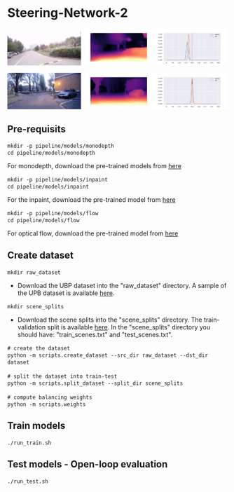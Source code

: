 # Steering-Network-2

<p align='center'>
  <img src='sample/sample1.png' alt='sample 1' width=1024/>
</p>

<p align='center'>
  <img src='sample/sample2.png' alt='sample 2' width=1024/>
</p>

## Pre-requisits
```shell
mkdir -p pipeline/models/monodepth
cd pipeline/models/monodepth
```
For monodepth, download the pre-trained models from <a href='https://drive.google.com/drive/folders/18kTR4PaRlQIeEFJ2gNkiXYnFcTfyrRNH?usp=sharing'>here</a>

```shell
mkdir -p pipeline/models/inpaint
cd pipeline/models/inpaint
```
For the inpaint, download the pre-trained model from <a href='https://drive.google.com/drive/folders/1oeVxVnR5BIZ1QM-ClY6Xa4CogxTQzmZx?usp=sharing'>here</a>

```shell
mkdir -p pipeline/models/flow
cd pipeline/models/flow
```
For optical flow, download the pre-trained model from <a href='https://drive.google.com/drive/folders/1sahN3m6salz64fG8XFGuA0vYklkWYMNu?usp=sharing'>here</a>


## Create dataset

```shell
mkdir raw_dataset
```

* Download the UBP dataset into the "raw_dataset" directory. A sample of the UPB dataset is available <a href="https://drive.google.com/drive/folders/1p_2-_Xo-Wd9MCnkYqPfGyKs2BnbeApqn?usp=sharing">here</a>.

```shell
mkdir scene_splits
```

* Download the scene splits into the "scene_splits" directory. The train-validation split is available <a href="https://github.com/RobertSamoilescu/UPB-Dataset-Split">here</a>.
In the "scene_splits" directory you should have: "train_scenes.txt" and "test_scenes.txt".

```
# create the dataset
python -m scripts.create_dataset --src_dir raw_dataset --dst_dir dataset

# split the dataset into train-test
python -m scripts.split_dataset --split_dir scene_splits

# compute balancing weights
python -m scripts.weights
```

## Train models
```shell
./run_train.sh
```

## Test models - Open-loop evaluation
```shell
./run_test.sh
```

<!--
## Results - Open-loop evaluation
| Model  | Speed | Stacked    | Disp(aux)  | Flow(aux) | MEAN | STD  | MIN  | MAX   |
| ------ | ----- | ---        | ---------- | --------- | ---- | ---- | ---- | ----  |
| SIMPLE | YES   | NO         | NO         | NO        | 0.755| 1.008| 0.003|14.118 |
| RESNET | YES   | NO         | NO         | NO        | 0.711| 1.304| 0.001|11.217 |
| SIMPLE | YES   | NO         | YES        | NO        | 0.755| 0.996| 0.002|15.949 |
| RESNET | YES   | NO         | YES        | NO        | 0.684| 1.266| 0.001|13.099 |
| SIMPLE | YES   | NO         | YES        | YES       | 0.443| 0.859| 0.001|16.358 |
| RESNET | YES   | NO         | YES        | YES       | 0.426| 0.870| 0.000|10.500 |
| Model  | Speed | Stacked    | Disp(aux)  | Flow(aux) | MEAN | STD  | MIN  | MAX  |
| ------ | ----- | ---        | ---------- | --------- | ---- | ---- | ---- | ---- |
| SIMPLE | NO    | YES        | NO         | NO        | 0.470| 0.884| 0.001|15.600|
| RESNET | NO    | YES        | NO         | NO        | 0.430| 0.945| 0.002|12.256|
| SIMPLE | NO    | YES        | YES        | NO        | 0.503| 1.036| 0.000|18.207|
| RESNET | NO    | YES        | YES        | NO        | 0.418| 0.921| 0.000|12.379|
| SIMPLE | NO    | YES        | YES        | YES       | 0.457| 0.820| 0.001|15.430|
| RESNET | NO    | YES        | YES        | YES       | 0.435| 0.953| 0.000|11.929|
-->
